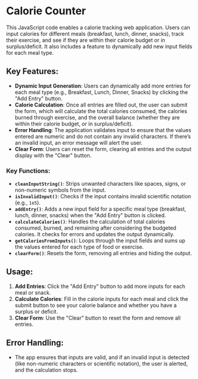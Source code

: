 # Calorie Counter

This JavaScript code enables a calorie tracking web application. Users can input calories for different meals (breakfast, lunch, dinner, snacks), track their exercise, and see if they are within their calorie budget or in surplus/deficit. It also includes a feature to dynamically add new input fields for each meal type.

## Key Features:
- **Dynamic Input Generation**: Users can dynamically add more entries for each meal type (e.g., Breakfast, Lunch, Dinner, Snacks) by clicking the "Add Entry" button.
- **Calorie Calculation**: Once all entries are filled out, the user can submit the form, which will calculate the total calories consumed, the calories burned through exercise, and the overall balance (whether they are within their calorie budget, or in surplus/deficit).
- **Error Handling**: The application validates input to ensure that the values entered are numeric and do not contain any invalid characters. If there’s an invalid input, an error message will alert the user.
- **Clear Form**: Users can reset the form, clearing all entries and the output display with the "Clear" button.

### Key Functions:
- **`cleanInputString()`**: Strips unwanted characters like spaces, signs, or non-numeric symbols from the input.
- **`isInvalidInput()`**: Checks if the input contains invalid scientific notation (e.g., `1e5`).
- **`addEntry()`**: Adds a new input field for a specific meal type (breakfast, lunch, dinner, snacks) when the "Add Entry" button is clicked.
- **`calculateCalories()`**: Handles the calculation of total calories consumed, burned, and remaining after considering the budgeted calories. It checks for errors and updates the output dynamically.
- **`getCaloriesFromInputs()`**: Loops through the input fields and sums up the values entered for each type of food or exercise.
- **`clearForm()`**: Resets the form, removing all entries and hiding the output.

## Usage:
1. **Add Entries**: Click the "Add Entry" button to add more inputs for each meal or snack.
2. **Calculate Calories**: Fill in the calorie inputs for each meal and click the submit button to see your calorie balance and whether you have a surplus or deficit.
3. **Clear Form**: Use the "Clear" button to reset the form and remove all entries.

## Error Handling:
- The app ensures that inputs are valid, and if an invalid input is detected (like non-numeric characters or scientific notation), the user is alerted, and the calculation stops.

